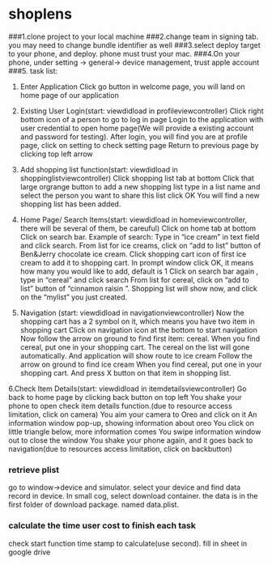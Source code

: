 # shoplens
###1.clone project to your local machine
###2.change team in signing tab. you may need to change bundle identifier as well
###3.select deploy target to your phone, and deploy. phone must trust your mac.
###4.On your phone, under setting -> general-> device management, trust apple account
###5. task list:

1. Enter Application
Click go button in welcome page, you will land on home page of our application

2. Existing User Login(start: viewdidload in profileviewcontroller)
Click right bottom icon of a person to go to log in page
Login to the application with user credential to open home page(We will provide a existing account and password for testing).
After login, you will find you are at profile page, click on setting to check setting page
Return to previous page by clicking top left arrow

3. Add shopping list function(start: viewdidload in shoppinglistviewcontroller)
Click shopping list tab at bottom
Click that large orgrange button to add a new shopping list
type in a list name and select the person you want to share this list
click OK
You will find a new shopping list has been added. 

4. Home Page/ Search Items(start: viewdidload in homeviewcontroller, there will be several of them, be careuful)
Click on home tab at bottom
Click on search bar.
Example of search: Type in “ice cream” in text field and click search. 
From list for ice creams, click on “add to list” button of Ben&Jerry chocolate ice cream.
Click shopping cart icon of first ice cream to add it to shopping cart.
In prompt window click OK, it means how many you would like to add, default is 1
Click on search bar again ,  type in “cereal” and click search
From list for cereal, click on “add to list” button of “cinnamon raisin ”.
Shopping list will show now, and click on the “mylist” you just created.

5. Navigation (start: viewdidload in navigationviewcontroller)
Now the shopping cart has a 2 symbol on it, which means you have two item in shopping cart
Click on navigation icon at the bottom to start navigation
Now follow the arrow on ground to find first item: cereal.
When you find cereal, put one in your shopping cart. The cereal on the list will gone automatically. And application will show route to ice cream
Follow the arrow on ground to find ice cream
When you find cereal, put one in your shopping cart. And press X button on that item in shopping list.


6.Check Item Details(start: viewdidload in itemdetailsviewcontroller)
Go back to home page by clicking back button on top left
You shake your phone to open check item details function.(due to resource access limitation, click on camera)
You aim your camera to Oreo and click on it
An information window pop-up, showing information about oreo
You click on little triangle below, more information comes
You swipe information window out to close the window
You shake your phone again, and it goes back to navigation(due to resources access limitation, click on backbutton)


### retrieve plist
go to window->device and simulator. select your device and find data record in device. In small cog, select download container. the data is in the first folder of download package. named data.plist.

### calculate the time user cost to finish each task
check start function time stamp to calculate(use second). fill in sheet in google drive 


  
